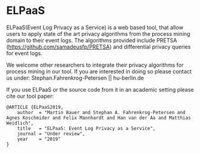 # ELPaaS
ELPaaS(Event Log Privacy as a Service) is a web based tool, that allow users to apply state of the art privacy algorithms from the process mining domain to their event logs. The algorithms provided include PRETSA (https://github.com/samadeusfp/PRETSA) and differential privacy queries for event logs. 

We welcome other researchers to integrate their privacy algorithms for process mining in our tool. If you are interested in doing so please contact us under: Stephan.Fahrenkrog-Petersen || hu-berlin.de

If you use ELPaaS or the source code from it in an academic setting please cite our tool paper:
```
@ARTICLE {ELPaaS2019,
    author  = "Martin Bauer and Stephan A. Fahrenkrog-Petersen and Agnes Koschmider and Felix Mannhardt and Han van der Aa and Matthias Weidlich",
    title   = "ELPaaS: Event Log Privacy as a Service",
    journal = "Under review",
    year    = "2019"
}
```
